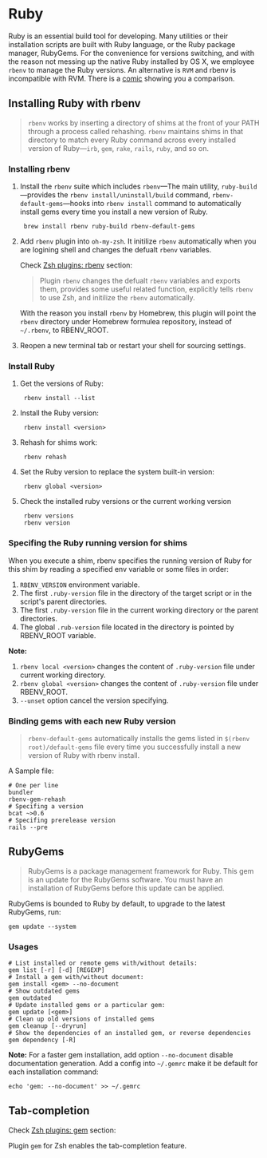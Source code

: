 # Ruby

Ruby is an essential build tool for developing. Many utilities or their installation scripts are built with Ruby language, or the Ruby package manager, RubyGems. For the convenience for versions switching, and with the reason not messing up the native Ruby installed by OS X, we employee `rbenv` to manage the Ruby versions. An alternative is `RVM` and rbenv is incompatible with RVM. There is a [comic](http://jonathan-jackson.net/rvm-and-rbenv) showing you a comparison. 

## Installing Ruby with rbenv

> `rbenv` works by inserting a directory of shims at the front of your PATH through a process called rehashing. `rbenv` maintains shims in that directory to match every Ruby command across every installed version of Ruby—`irb`, `gem`, `rake`, `rails`, `ruby`, and so on.

### Installing rbenv

1. Install the `rbenv` suite which includes `rbenv`—The main utility, `ruby-build`—provides the `rbenv install/uninstall/build` command, `rbenv-default-gems`—hooks into `rbenv install` command to automatically install gems every time you install a new version of Ruby.

        brew install rbenv ruby-build rbenv-default-gems

2. Add `rbenv` plugin into `oh-my-zsh`. It initilize `rbenv` automatically when you are logining shell and changes the defualt `rbenv` variables.

    Check [Zsh plugins: rbenv](../iTerm2/zsh-plugins.html#rbenv) section:

    > Plugin `rbenv` changes the defualt `rbenv` variables and exports them, provides some useful related function, explicitly tells `rbenv` to use Zsh, and initilize the `rbenv` automatically.

    With the reason you install `rbenv` by Homebrew, this plugin will point the `rbenv` directory under Homebrew formulea repository, instead of `~/.rbenv`, to RBENV_ROOT. 

3. Reopen a new terminal tab or restart your shell for sourcing settings.

### Install Ruby

1. Get the versions of Ruby:

        rbenv install --list

2. Install the Ruby version:

        rbenv install <version>

3. Rehash for shims work:

        rbenv rehash

4. Set the Ruby version to replace the system built-in version:

        rbenv global <version>

5. Check the installed ruby versions or the current working version

        rbenv versions
        rbenv version

### Specifing the Ruby running version for shims

When you execute a shim, rbenv specifies the running version of Ruby for this shim by reading a specified env variable or some files in order:

1. `RBENV_VERSION` environment variable.
2. The first `.ruby-version` file in the directory of the target script or in the script's parent directories.
3. The first `.ruby-version` file in the current working directory or the parent directories.
4. The global `.rub-version` file located in the directory is pointed by RBENV_ROOT variable.

**Note:**
1. `rbenv local <version>` changes the content of `.ruby-version` file under current working directory.
2. `rbenv global <version>` changes the content of `.ruby-version` file under RBENV_ROOT.
3. `--unset` option cancel the version specifying.

### Binding gems with each new Ruby version

> `rbenv-default-gems` automatically installs the gems listed in `$(rbenv root)/default-gems` file every time you successfully install a new version of Ruby with rbenv install.

A Sample file:

```
# One per line
bundler
rbenv-gem-rehash
# Specifing a version
bcat ~>0.6
# Specifing prerelease version
rails --pre
```

## RubyGems

> RubyGems is a package management framework for Ruby. This gem is an update for the RubyGems software. You must have an installation of RubyGems before this update can be applied.

RubyGems is bounded to Ruby by default, to upgrade to the latest RubyGems, run:

    gem update --system

### Usages

```shell
# List installed or remote gems with/without details:
gem list [-r] [-d] [REGEXP]
# Install a gem with/without document:
gem install <gem> --no-document
# Show outdated gems
gem outdated
# Update installed gems or a particular gem:
gem update [<gem>]
# Clean up old versions of installed gems
gem cleanup [--dryrun]
# Show the dependencies of an installed gem, or reverse dependencies
gem dependency [-R]
```

**Note:** For a faster gem installation, add option `--no-document` disable documentation generation. Add a config into `~/.gemrc` make it be default for each installation command:

    echo 'gem: --no-document' >> ~/.gemrc

## Tab-completion

Check [Zsh plugins: gem](../iTerm2/zsh-plugins.html#gem) section:

Plugin `gem` for Zsh enables the tab-completion feature.

